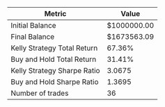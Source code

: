 | Metric | Value |
| --- | --- |
| Initial Balance | $1000000.00 |
| Final Balance | $1673563.09 |
| Kelly Strategy Total Return | 67.36% |
| Buy and Hold Total Return | 31.41% |
| Kelly Strategy Sharpe Ratio | 3.0675 |
| Buy and Hold Sharpe Ratio | 1.3695 |
| Number of trades | 36 |

